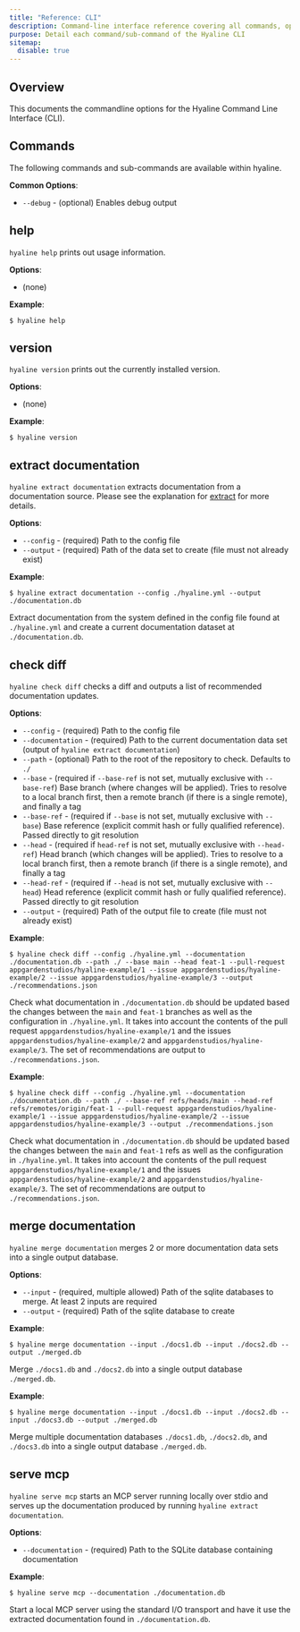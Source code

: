 ```yaml
---
title: "Reference: CLI"
description: Command-line interface reference covering all commands, options, and usage examples
purpose: Detail each command/sub-command of the Hyaline CLI
sitemap:
  disable: true
---
```

## Overview
This documents the commandline options for the Hyaline Command Line Interface (CLI).

## Commands
The following commands and sub-commands are available within hyaline.

**Common Options**:
* `--debug` - (optional) Enables debug output

## help
`hyaline help` prints out usage information.

**Options**:
* (none)

**Example**:
```
$ hyaline help
```

## version
`hyaline version` prints out the currently installed version.

**Options**:
* (none)

**Example**:
```
$ hyaline version
```

## extract documentation
`hyaline extract documentation` extracts documentation from a documentation source. Please see the explanation for [extract](../explanation/extract.md) for more details.

**Options**:
* `--config` - (required) Path to the config file
* `--output` - (required) Path of the data set to create (file must not already exist)

**Example**:
```
$ hyaline extract documentation --config ./hyaline.yml --output ./documentation.db
```
Extract documentation from the system defined in the config file found at `./hyaline.yml` and create a current documentation dataset at `./documentation.db`.

## check diff
`hyaline check diff` checks a diff and outputs a list of recommended documentation updates.

**Options**:
* `--config` - (required) Path to the config file
* `--documentation` - (required) Path to the current documentation data set (output of `hyaline extract documentation`)
* `--path` - (optional) Path to the root of the repository to check. Defaults to `./`
* `--base` - (required if `--base-ref` is not set, mutually exclusive with `--base-ref`) Base branch (where changes will be applied). Tries to resolve to a local branch first, then a remote branch (if there is a single remote), and finally a tag
* `--base-ref` - (required if `--base` is not set, mutually exclusive with `--base`) Base reference (explicit commit hash or fully qualified reference). Passed directly to git resolution
* `--head` - (required if `head-ref` is not set, mutually exclusive with `--head-ref`) Head branch (which changes will be applied). Tries to resolve to a local branch first, then a remote branch (if there is a single remote), and finally a tag
* `--head-ref` - (required if `--head` is not set, mutually exclusive with `--head`) Head reference (explicit commit hash or fully qualified reference). Passed directly to git resolution
* `--output` - (required) Path of the output file to create (file must not already exist)

**Example**:
```
$ hyaline check diff --config ./hyaline.yml --documentation ./documentation.db --path ./ --base main --head feat-1 --pull-request appgardenstudios/hyaline-example/1 --issue appgardenstudios/hyaline-example/2 --issue appgardenstudios/hyaline-example/3 --output ./recommendations.json
```
Check what documentation in `./documentation.db` should be updated based the changes between the `main` and `feat-1` branches as well as the configuration in `./hyaline.yml`. It takes into account the contents of the pull request `appgardenstudios/hyaline-example/1` and the issues `appgardenstudios/hyaline-example/2` and `appgardenstudios/hyaline-example/3`. The set of recommendations are output to `./recommendations.json`.

**Example**:
```
$ hyaline check diff --config ./hyaline.yml --documentation ./documentation.db --path ./ --base-ref refs/heads/main --head-ref refs/remotes/origin/feat-1 --pull-request appgardenstudios/hyaline-example/1 --issue appgardenstudios/hyaline-example/2 --issue appgardenstudios/hyaline-example/3 --output ./recommendations.json
```
Check what documentation in `./documentation.db` should be updated based the changes between the `main` and `feat-1` refs as well as the configuration in `./hyaline.yml`. It takes into account the contents of the pull request `appgardenstudios/hyaline-example/1` and the issues `appgardenstudios/hyaline-example/2` and `appgardenstudios/hyaline-example/3`. The set of recommendations are output to `./recommendations.json`.

## merge documentation
`hyaline merge documentation` merges 2 or more documentation data sets into a single output database.

**Options**:
* `--input` - (required, multiple allowed) Path of the sqlite databases to merge. At least 2 inputs are required
* `--output` - (required) Path of the sqlite database to create

**Example**:
```
$ hyaline merge documentation --input ./docs1.db --input ./docs2.db --output ./merged.db
```
Merge `./docs1.db` and `./docs2.db` into a single output database `./merged.db`.

**Example**:
```
$ hyaline merge documentation --input ./docs1.db --input ./docs2.db --input ./docs3.db --output ./merged.db
```
Merge multiple documentation databases `./docs1.db`, `./docs2.db`, and `./docs3.db` into a single output database `./merged.db`.

## serve mcp
`hyaline serve mcp` starts an MCP server running locally over stdio and serves up the documentation produced by running `hyaline extract documentation`.

**Options**:
* `--documentation` - (required) Path to the SQLite database containing documentation

**Example**:
```
$ hyaline serve mcp --documentation ./documentation.db
```
Start a local MCP server using the standard I/O transport and have it use the extracted documentation found in `./documentation.db`.